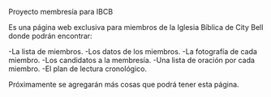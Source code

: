 Proyecto membresía para IBCB

Es una página web exclusiva para miembros de la Iglesia Bíblica de City Bell donde podrán encontrar:

-La lista de miembros.
-Los datos de los miembros.
-La fotografía de cada miembro.
-Los candidatos a la membresía.
-Una lista de oración por cada miembro.
-El plan de lectura cronológico.

Próximamente se agregarán más cosas que podrá tener esta página.
